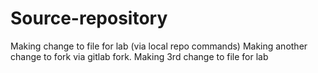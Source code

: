 # Source-repository
Making change to file for lab (via local repo commands)
Making another change to fork via gitlab fork.
Making 3rd change to file for lab
